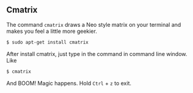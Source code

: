 ---
---

Cmatrix
-------

The command `cmatrix` draws a Neo style matrix on your terminal and makes you feel a little more geekier.

~~~ bash
$ sudo apt-get install cmatrix
~~~

After install cmatrix, just type in the command in command line window. Like

~~~ bash
$ cmatrix
~~~

And BOOM! Magic happens. Hold `Ctrl` + `z` to exit.
